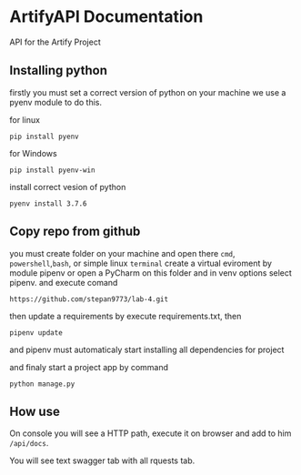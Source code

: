 # ArtifyAPI Documentation
API for the Artify Project


## Installing python 

firstly you must set a correct version of python on your machine 
we use a pyenv module to do this.

for linux

```
pip install pyenv 
``` 
for Windows

```
pip install pyenv-win
```
install correct vesion of python

```
pyenv install 3.7.6
```

## Copy repo from github

you must create folder on your machine and open there `cmd`, `powershell`,`bash`, or simple linux `terminal`
create a virtual eviroment by module pipenv or open a PyCharm on this folder and in venv options select pipenv.
and execute comand

```
https://github.com/stepan9773/lab-4.git
```

then update a requirements by execute requirements.txt, then
```
pipenv update 
```
and pipenv must automaticaly start installing all dependencies for project 

and finaly start a project app by command 
```
python manage.py
```

## How use
On console you will see a HTTP path, execute it on browser and add to him `/api/docs`.

You will see text swagger tab with all rquests tab.
